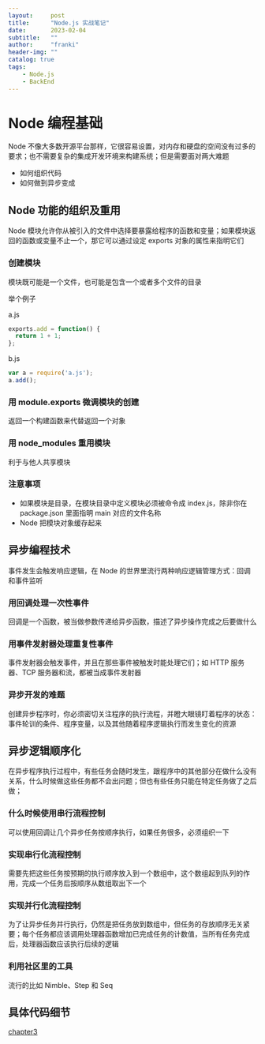 ```yaml
---
layout:     post
title:      "Node.js 实战笔记"
date:       2023-02-04
subtitle:   ""
author:     "franki"
header-img: ""
catalog: true
tags:
    - Node.js
    - BackEnd
---
```


# Node 编程基础

Node 不像大多数开源平台那样，它很容易设置，对内存和硬盘的空间没有过多的要求；也不需要复杂的集成开发环境来构建系统；但是需要面对两大难题

- 如何组织代码
- 如何做到异步变成

## Node 功能的组织及重用

Node 模块允许你从被引入的文件中选择要暴露给程序的函数和变量；如果模块返回的函数或变量不止一个，那它可以通过设定 exports 对象的属性来指明它们

### 创建模块

模块既可能是一个文件，也可能是包含一个或者多个文件的目录

举个例子

a.js

```js
exports.add = function() {
  return 1 + 1;
};
```

b.js

```js
var a = require('a.js');
a.add();
```

### 用 module.exports 微调模块的创建

返回一个构建函数来代替返回一个对象

### 用 node_modules 重用模块

利于与他人共享模块

### 注意事项

- 如果模块是目录，在模块目录中定义模块必须被命令成 index.js，除非你在 package.json 里面指明 main 对应的文件名称
- Node 把模块对象缓存起来

## 异步编程技术

事件发生会触发响应逻辑，在 Node 的世界里流行两种响应逻辑管理方式：回调和事件监听

### 用回调处理一次性事件

回调是一个函数，被当做参数传递给异步函数，描述了异步操作完成之后要做什么

### 用事件发射器处理重复性事件

事件发射器会触发事件，并且在那些事件被触发时能处理它们；如 HTTP 服务器、TCP 服务器和流，都被当成事件发射器

### 异步开发的难题

创建异步程序时，你必须密切关注程序的执行流程，并瞪大眼镜盯着程序的状态：事件轮训的条件、程序变量，以及其他随着程序逻辑执行而发生变化的资源

## 异步逻辑顺序化

在异步程序执行过程中，有些任务会随时发生，跟程序中的其他部分在做什么没有关系，什么时候做这些任务都不会出问题；但也有些任务只能在特定任务做了之后做；

### 什么时候使用串行流程控制

可以使用回调让几个异步任务按顺序执行，如果任务很多，必须组织一下

### 实现串行化流程控制

需要先把这些任务按预期的执行顺序放入到一个数组中，这个数组起到队列的作用，完成一个任务后按顺序从数组取出下一个

### 实现并行化流程控制

为了让异步任务并行执行，仍然是把任务放到数组中，但任务的存放顺序无关紧要；每个任务都应该调用处理器函数增加已完成任务的计数值，当所有任务完成后，处理器函数应该执行后续的逻辑

### 利用社区里的工具

流行的比如 Nimble、Step 和 Seq

## 具体代码细节

[chapter3](https://github.com/NikFranki/node-in-action/tree/master/chapter3)
